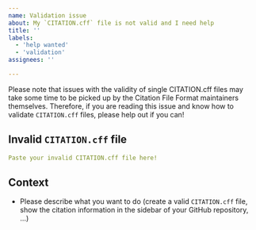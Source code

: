 ```yaml
---
name: Validation issue
about: My `CITATION.cff` file is not valid and I need help
title: ''
labels:
  - 'help wanted'
  - 'validation'
assignees: ''

---
```


<!--
Please have a look at the section on validating your CITATION.cff file before submitting this issue: https://github.com/citation-file-format/citation-file-format#validation-heavy_check_mark.
-->

<!-- Don't delete the following note! -->
Please note that issues with the validity of single CITATION.cff files may take some time to be picked up by the Citation File Format maintainers themselves. Therefore, if you are reading this issue and know how to validate `CITATION.cff` files, please help out if you can!

## Invalid `CITATION.cff` file

```yaml
Paste your invalid CITATION.cff file here!
```

## Context

- Please describe what you want to do (create a valid `CITATION.cff` file, show the citation information in the sidebar of your GitHub repository, ...)
